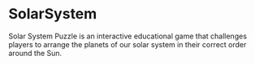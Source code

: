 # SolarSystem
Solar System Puzzle is an interactive educational game that challenges players to arrange the planets of our solar system in their correct order around the Sun.
